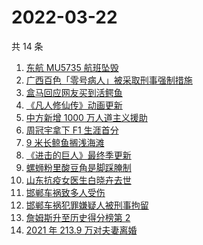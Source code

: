 # 2022-03-22

共 14 条

<!-- BEGIN -->
<!-- 最后更新时间 Tue Mar 22 2022 03:11:58 GMT+0800 (China Standard Time) -->

1. [东航 MU5735 航班坠毁](https://www.zhihu.com/search?q=MU5735)
1. [广西百色「零号病人」被采取刑事强制措施](https://www.zhihu.com/search?q=百色零号病人)
1. [盒马回应网友买到活鳄鱼](https://www.zhihu.com/search?q=盒马活鳄鱼)
1. [《凡人修仙传》动画更新](https://www.zhihu.com/search?q=凡人修仙传)
1. [中方新增 1000 万人道主义援助](https://www.zhihu.com/search?q=人道主义援助)
1. [周冠宇拿下 F1 生涯首分](https://www.zhihu.com/search?q=周冠宇)
1. [9 米长鲸鱼搁浅海滩](https://www.zhihu.com/search?q=大连鲸鱼搁浅)
1. [《进击的巨人》最终季更新](https://www.zhihu.com/search?q=进击的巨人)
1. [螺蛳粉里酸豆角是脚踩腌制](https://www.zhihu.com/search?q=酸豆角)
1. [山东抗疫女医生白晓卉去世](https://www.zhihu.com/search?q=白晓卉)
1. [邯郸车祸致多人受伤](https://www.zhihu.com/search?q=邯郸车祸)
1. [邯郸车祸犯罪嫌疑人被刑事拘留](https://www.zhihu.com/search?q=邯郸车祸)
1. [詹姆斯升至历史得分榜第 2](https://www.zhihu.com/search?q=詹姆斯总得分)
1. [2021 年 213.9 万对夫妻离婚](https://www.zhihu.com/search?q=2021年夫妻离婚)

<!-- END -->

